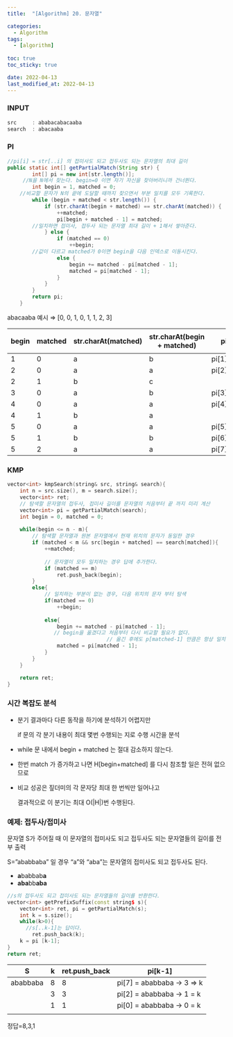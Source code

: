 ```yaml
---
title:  "[Algorithm] 20. 문자열"

categories:
  - Algorithm
tags:
  - [algorithm]
  
toc: true
toc_sticky: true

date: 2022-04-13
last_modified_at: 2022-04-13
---
```


### INPUT

```cpp
src     : ababacabacaaba
search  : abacaaba 
```

### PI

```java
//pi[i] = str[..i] 의 접미사도 되고 접두사도 되는 문자열의 최대 길이
public static int[] getPartialMatch(String str) {
		int[] pi = new int[str.length()];
	 //N을 N에서 찾는다. begin=0 이면 자기 자신을 찾아버리니까 건너뛴다.
		int begin = 1, matched = 0;
	//비교할 문자가 N의 끝에 도달할 때까지 찾으면서 부분 일치를 모두 기록한다.
		while (begin + matched < str.length()) {
			if (str.charAt(begin + matched) == str.charAt(matched)) {
				++matched;
				pi[begin + matched - 1] = matched;
		//일치하면 접미사, 접두사 되는 문자열 최대 길이 + 1해서 쌓아준다.
			} else {
				if (matched == 0)
					++begin;
		//값이 다르고 matched가 0이면 begin을 다음 인덱스로 이동시킨다.
				else {
					begin += matched - pi[matched - 1];
					matched = pi[matched - 1];
				}
			}
		}
		return pi;
	}
```

abacaaba 예시 ⇒ [0, 0, 1, 0, 1, 1, 2, 3]

| begin | matched  | str.charAt(matched) | str.charAt(begin + matched)  | pi | 문자열 위치 |
| --- | --- | --- | --- | --- | --- |
| 1 | 0 | a | b | pi[1]=0 | abacaaba  |
| 2 | 0 | a | a | pi[2]=1 | abacaaba  |
| 2 | 1 | b | c |  | abacaaba  |
| 3 | 0 | a | b | pi[3]=0 | abacaaba  |
| 4 | 0 | a | a | pi[4]=1 | abacaaba  |
| 4 | 1 | b | a |  | abacaaba  |
| 5 | 0 | a | a | pi[5]=1 | abacaaba  |
| 5 | 1 | b | b | pi[6]=2 | abacaaba  |
| 5 | 2 | a | a | pi[7]=3 | abacaaba  |

### KMP

```cpp
vector<int> kmpSearch(string& src, string& search){
    int n = src.size(), m = search.size();
    vector<int> ret;
    // 탐색할 문자열의 접두사, 접미사 길이를 문자열의 처음부터 끝 까지 미리 계산
    vector<int> pi = getPartialMatch(search);    
    int begin = 0, matched = 0;
    
    while(begin <= n - m){
        // 탐색할 문자열과 원본 문자열에서 현재 위치의 문자가 동일한 경우
        if (matched < m && src[begin + matched] == search[matched]){
            ++matched;
            
            // 문자열이 모두 일치하는 경우 답에 추가한다.
            if (matched == m)
                ret.push_back(begin);
        }
        else{
            // 일치하는 부분이 없는 경우, 다음 위치의 문자 부터 탐색
            if(matched == 0)
                ++begin;
           
            else{
                begin += matched - pi[matched - 1];
               // begin을 옮겼다고 처음부터 다시 비교할 필요가 없다.
								// 옮긴 후에도 p[matched-1] 만큼은 항상 일치하기 때문이다.
                matched = pi[matched - 1];
            }
        }
    }

    return ret;
}
```

### 시간 복잡도 분석

- 분기 결과마다 다른 동작을 하기에 분석하기 어렵지만
    
    if 문의 각 분기 내용이 최대 몇번 수행되는 지로 수행 시간을 분석
    
- while 문 내에서 begin + matched 는 절대 감소하지 않는다.
- 한번 match 가 증가하고 나면 H[begin+matched] 를 다시 참조할 일은 전혀 없으므로
- 비교 성공은 짚더미의 각 문자당 최대 한 번씩만 일어나고
    
    결과적으로 이 분기는 최대 O(|H|)번 수행된다.
    

### 예제: 접두사/접미사

문자열 S가 주어질 때 이 문자열의 접미사도 되고 접두사도 되는 문자열들의 길이를 전부 출력

S=”ababbaba” 일 경우 “a”와 “aba”는 문자열의 접미사도 되고 접두사도 된다. 

- **a**babbab**a**
- **aba**bb**aba**

```cpp
//s의 접두사도 되고 접미사도 되는 문자열들의 길이를 반환한다.
vector<int> getPrefixSuffix(const string$ s){
	vector<int> ret, pi = getPartialMatch(s);
	int k = s.size();
	while(k>0){
	  //s[..k-1]는 답이다.
		ret.push_back(k);
    k = pi [k-1];
}
return ret;
```

| S | k | ret.push_back | pi[k-1] |
| --- | --- | --- | --- |
| ababbaba | 8 | 8 | pi[7] = ababbaba → 3 ⇒ k |
|  | 3 | 3 | pi[2] = ababbaba → 1 = k |
|  | 1 | 1 | pi[0] = ababbaba → 0 = k |
|  |  |  |  |

정답=8,3,1

